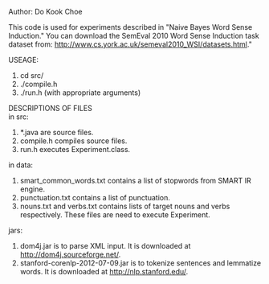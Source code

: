 Author: Do Kook Choe

This code is used for experiments described in "Naive Bayes Word Sense Induction."
You can download the SemEval 2010 Word Sense Induction task dataset from: http://www.cs.york.ac.uk/semeval2010_WSI/datasets.html."  

USEAGE:   
1. cd src/  
2. ./compile.h  
3. ./run.h (with appropriate arguments)  

DESCRIPTIONS OF FILES  
in src:  
1. *.java are source files.  
2. compile.h compiles source files.  
3. run.h executes Experiment.class.   

in data:  
1. smart_common_words.txt contains a list of stopwords from SMART IR engine.  
2. punctuation.txt contains a list of punctuation.  
3. nouns.txt and verbs.txt contains lists of target nouns and verbs respectively. These files are need to execute   Experiment.

jars:  
1. dom4j.jar is to parse XML input. It is downloaded at http://dom4j.sourceforge.net/.  
2. stanford-corenlp-2012-07-09.jar is to tokenize sentences and lemmatize words. It is downloaded at http://nlp.stanford.edu/.  
